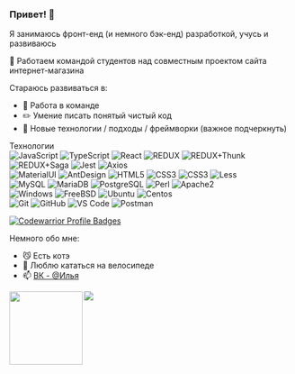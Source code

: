 ### Привет! 👋

Я занимаюсь фронт-енд (и немного бэк-енд) разработкой, учусь и развиваюсь

🔭 Работаем командой студентов над совместным проектом сайта интернет-магазина

Стараюсь развиваться в:
- 👯 Работа в команде
- ✏️ Умение писать понятый чистый код
- 💜 Новые технологии / подходы / фреймворки (важное подчеркнуть)

Технологии<br>
![JavaScript](https://img.shields.io/badge/-JavaScript-black?style=for-the-badge&logo=javascript)
![TypeScript](https://img.shields.io/badge/-TypeScript-black?style=for-the-badge&logo=typescript)
![React](https://img.shields.io/badge/-React-0081CB?style=for-the-badge&logo=react)
![REDUX](https://img.shields.io/badge/-Redux-0081CB?style=for-the-badge&logo=Redux)
![REDUX+Thunk](https://img.shields.io/badge/-Redux+Thunk-0081CB?style=for-the-badge&logo=ReduxThunk)
![REDUX+Saga](https://img.shields.io/badge/-Redux+Saga-0081CB?style=for-the-badge&logo=ReduxSaga)
![Jest](https://img.shields.io/badge/-Jest-black?style=for-the-badge&logo=Jest)
![Axios](https://img.shields.io/badge/-Axios-black?style=for-the-badge&logo=javascript)
<br>
![MaterialUI](https://img.shields.io/badge/-MaterialUI-0081CB?style=for-the-badge&logo=material-UI)
![AntDesign](https://img.shields.io/badge/-AntDesign-0081CB?style=for-the-badge&logo=ant-design)
![HTML5](https://img.shields.io/badge/-HTML5-E34F26?style=for-the-badge&logo=html5&logoColor=white)
![CSS3](https://img.shields.io/badge/-CSS3-E34F26?style=for-the-badge&logo=css3)
![CSS3](https://img.shields.io/badge/-SCSS-E34F26?style=for-the-badge&logo=scss)
![Less](https://img.shields.io/badge/-Less-E34F26?style=for-the-badge&logo=less)
<br>
![MySQL](https://img.shields.io/badge/-MySQL-black?style=for-the-badge&logo=mysql)
![MariaDB](https://img.shields.io/badge/MariaDB-black?style=for-the-badge&logo=mariadb)
![PostgreSQL](https://img.shields.io/badge/-PostgreSQL-black?style=for-the-badge&logo=postgresql)
![Perl](https://img.shields.io/badge/-perl-0081CB?style=for-the-badge&logo=perl)
![Apache2](https://img.shields.io/badge/Apache2-0081CB?style=for-the-badge&logo=apache)
<br>
![Windows](https://img.shields.io/badge/-Windows-0081CB?style=for-the-badge&logo=Windows)
![FreeBSD](https://img.shields.io/badge/-FreeBSD-0081CB?style=for-the-badge&logo=FreeBSD)
![Ubuntu](https://img.shields.io/badge/-Ubuntu-black?style=for-the-badge&logo=Ubuntu)
![Centos](https://img.shields.io/badge/-Centos-black?style=for-the-badge&logo=Centos)
<br>
![Git](https://img.shields.io/badge/-Git-black?style=for-the-badge&logo=git)
![GitHub](https://img.shields.io/badge/-GitHub-181717?style=for-the-badge&logo=github)
![VS Code](https://img.shields.io/badge/-VS%20Code-007ACC?style=for-the-badge&logo=visual-studio-code)
![Postman](https://img.shields.io/badge/Postman-black?style=for-the-badge&logo=postman)

[![Codewarrior Profile Badges](https://www.codewars.com/users/_nemesis_/badges/large)](https://www.codewars.com/users/_nemesis_)

Немного обо мне:
- 😼 Есть котэ
- 🚴 Люблю кататься на велосипеде
- 📫 [ВК - @Илья](https://vk.com/isychugov)

<img src="https://github-readme-stats.vercel.app/api?username=ilyaSy&show_icons=true&title_color=ffffff&icon_color=bb2acf&text_color=daf7dc&bg_color=151515" />
<img align="left" height="130" style="margin-bottom: 10px; display: flex" src="https://github-readme-stats.vercel.app/api/top-langs/?username=ilyaSy&layout=compact&title_color=ffffff&text_color=daf7dc&bg_color=151515" />

<!--
**ilyaSy/ilyaSy** is a ✨ _special_ ✨ repository because its `README.md` (this file) appears on your GitHub profile.

Here are some ideas to get you started:

- 🔭 I’m currently working on ...
- 🌱 I’m currently learning ...
- 👯 I’m looking to collaborate on ...
- 🤔 I’m looking for help with ...
- 💬 Ask me about ...
- 📫 How to reach me: ...
- 😄 Pronouns: ...
- ⚡ Fun fact: ...
-->
